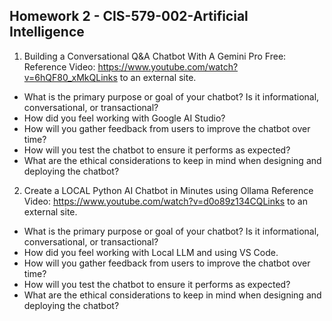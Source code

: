 ## Homework 2 - CIS-579-002-Artificial Intelligence

1. Building a Conversational Q&A Chatbot With A Gemini Pro Free:
Reference Video: https://www.youtube.com/watch?v=6hQF80_xMkQLinks to an external site.


- What is the primary purpose or goal of your chatbot? Is it informational, conversational, or transactional?
- How did you feel working with Google AI Studio?
- How will you gather feedback from users to improve the chatbot over time?
- How will you test the chatbot to ensure it performs as expected?
- What are the ethical considerations to keep in mind when designing and deploying the chatbot?
 

2. Create a LOCAL Python AI Chatbot in Minutes using Ollama
Reference Video: https://www.youtube.com/watch?v=d0o89z134CQLinks to an external site.


- What is the primary purpose or goal of your chatbot? Is it informational, conversational, or transactional?
- How did you feel working with Local LLM and using VS Code.
- How will you gather feedback from users to improve the chatbot over time?
- How will you test the chatbot to ensure it performs as expected?
- What are the ethical considerations to keep in mind when designing and deploying the chatbot?
